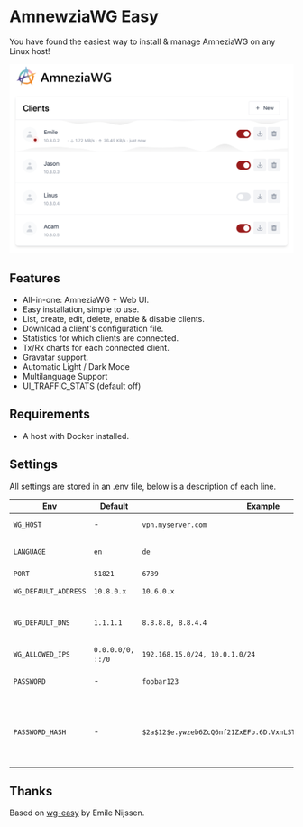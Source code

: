 # AmnewziaWG Easy

You have found the easiest way to install & manage AmneziaWG on any Linux host!

<p align="center">
  <img src="https://github.com/spcfox/amnezia-wg-easy/raw/master/assets/screenshot.png" width="802" />
</p>

## Features

* All-in-one: AmneziaWG + Web UI.
* Easy installation, simple to use.
* List, create, edit, delete, enable & disable clients.
* Download a client's configuration file.
* Statistics for which clients are connected.
* Tx/Rx charts for each connected client.
* Gravatar support.
* Automatic Light / Dark Mode
* Multilanguage Support
* UI_TRAFFIC_STATS (default off)

## Requirements

* A host with Docker installed.

## Settings
All settings are stored in an .env file, below is a description of each line.

| Env | Default | Example | Description |
| - | - | - | - |
| `WG_HOST` | - | `vpn.myserver.com` | The public hostname of your VPN server. |
| `LANGUAGE` | `en` | `de` | Web UI language (Supports: en, ru, tr, no, pl, fr, de, ca, es). |
| `PORT` | `51821` | `6789` | TCP port for Web UI. |
| `WG_DEFAULT_ADDRESS` | `10.8.0.x` | `10.6.0.x` | Clients IP address range. |
| `WG_DEFAULT_DNS` | `1.1.1.1` | `8.8.8.8, 8.8.4.4` | DNS server clients will use. If set to blank value, clients will not use any DNS. |
| `WG_ALLOWED_IPS` | `0.0.0.0/0, ::/0` | `192.168.15.0/24, 10.0.1.0/24` | Allowed IPs clients will use. |
| `PASSWORD` | - | `foobar123` | When set, requires a password when logging in to the Web UI. |
| `PASSWORD_HASH` | - | `$2a$12$e.ywzeb6ZcQ6nf21ZxEFb.6D.VxnLSTQjIYKqEXFZoWtI2W/bSqMS` | When set, requires a password when logging in to the Web UI. Get hash: docker run -it ghcr.io/w0rng/amnezia-wg-easy wgpw YOUR_PASSWORD |

## Thanks

Based on [wg-easy](https://github.com/wg-easy/wg-easy) by Emile Nijssen.
